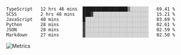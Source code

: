 <!--START_SECTION:waka-->

```text
TypeScript   12 hrs 46 mins  █████████████████▒░░░░░░░   69.41 %
SCSS         2 hrs 48 mins   ███▓░░░░░░░░░░░░░░░░░░░░░   15.21 %
JavaScript   40 mins         █░░░░░░░░░░░░░░░░░░░░░░░░   03.69 %
Python       28 mins         ▓░░░░░░░░░░░░░░░░░░░░░░░░   02.61 %
JSON         28 mins         ▓░░░░░░░░░░░░░░░░░░░░░░░░   02.59 %
Markdown     27 mins         ▓░░░░░░░░░░░░░░░░░░░░░░░░   02.50 %
```

<!--END_SECTION:waka-->

![Metrics](https://metrics.lecoq.io/TachibanaKimika?template=classic&base.activity=0&base.community=0&base.repositories=0&languages=1&isocalendar=1&isocalendar.duration=half-year&languages.limit=8&languages.sections=most-used&languages.colors=github&languages.threshold=0%25&languages.indepth=false&languages.recent.load=300&languages.recent.days=14&config.timezone=Asia%2FShanghai)
